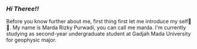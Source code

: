 ### _Hi Theree!!_
Before you know further about me, first thing first let me introduce my self🤗🤗. My name is Marda Rizky Purwadi, you can call me marda. I'm currently studying as second-year undergraduate student at Gadjah Mada University for geophysic major. 
